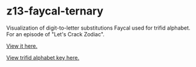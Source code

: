 # z13-faycal-ternary
Visualization of digit-to-letter substitutions Faycal used for trifid alphabet.  For an episode of "Let's Crack Zodiac".

[View it here.](https://doranchak.github.io/z13-faycal-ternary)

[View trifid alphabet key here.](https://doranchak.github.io/z13-faycal-ternary/trifid-alphabet.html)
